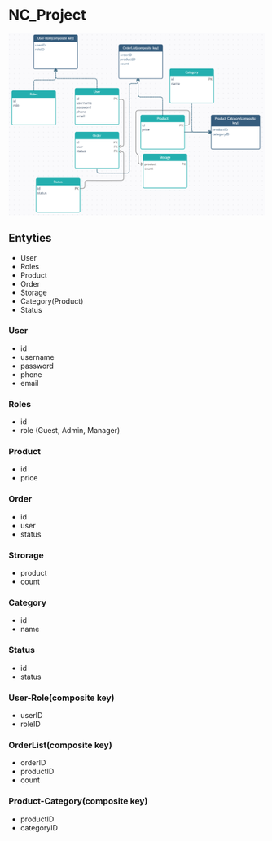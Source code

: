 # NC_Project

![Entyties](https://github.com/Aliluev/NC_Project/blob/main/Entyties.png)

## Entyties
* User
* Roles
* Product
* Order
* Storage
* Category(Product)
* Status

### User
* id
* username
* password
* phone
* email

### Roles
* id
* role (Guest, Admin, Manager)

### Product 
* id
* price

### Order
* id
* user
* status

### Strorage
* product
* count

### Category
* id
* name 

### Status
* id
* status

### User-Role(composite key)
* userID
* roleID

### OrderList(composite key)
* orderID
* productID
* count

### Product-Category(composite key)
* productID
* categoryID


